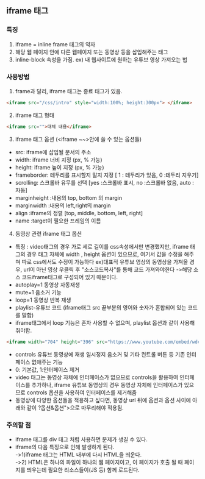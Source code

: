 ## iframe 태그

### 특징
1. iframe = inline frame 태그의 약자
2. 해당 웹 페이지 안에 다른 웹페이지 또는 동영상 등을 삽입해주는 태그
3. inline-block 속성을 가짐.
ex) 내 웹사이트에 원하는 유튜브 영상 가져오는 법

### 사용방법
1. frame과 달리, iframe 태그는 종료 태그가 있음.
```html
<iframe src="/css/intro" style="width:100%; height:300px"> </iframe>
```
2. iframe 태그 형태
```html
<iframe src="">대체 내용</iframe>
```
3. iframe 태그 옵션 (<iframe ~~>안에 쓸 수 있는 옵션들)
+ src: iframe에 삽입될 문서의 주소
+ width: iframe 너비 지정 (px, % 가능)
+ height: iframe 높이 지정 (px, % 가능)
+ frameborder: 테두리를 표시할지 말지 지정 [ 1 : 테두리가 있음, 0 :테두리 지우기]
+ scrolling: 스크롤바 유무를 선택 [yes :스크롤바 표시, no :스크롤바 없음, auto :자동]
+ marginheight :내용의 top, bottom 의 margin
+ marginwidth :내용의 left,right의 margin
+ align :iframe의 정렬 [top, middle, bottom, left, right]
+ name :target이 필요한 프레임의 이름 

4. 동영상 관련 iframe 태그 옵션
+ 특징 : video태그의 경우 가로 세로 길이를 css속성에서만 변경했지만, iframe 태그의 경우 태그 자체에 width , height 옵션이 있으므로, 여기서 값을 수정을 해주며 따로 css에서도 수정이 가능하다
ex)대표적 유튜브 영상의 동영상을 가져올 경우, url이 아닌 영상 우클릭 후 "소스코드복사"를 통해 코드 가져와야한다
 ->해당 소스 코드iframe태그로 구성되어 있기 때문이다.
+ autoplay=1 동영상 자동재생
+ mute=1 음소거 기능
+ loop=1 동영상 반복 재생 
+ playlist-유튜브 코드 (iframe태그 src 끝부분의 영어와 숫자가 혼합되어 있는 코드를 말함)
+  iframe태그에서 loop 기능은 혼자 사용할 수 없으며, playlist 옵션과 같이 사용해줘야함.
```html
<iframe width="704" height="396" src="https://www.youtube.com/embed/wdcPz77Xk88?loop=1&playlist=wdcPz77Xk88" title="[𝙿𝚕𝚊𝚢𝚕𝚒𝚜𝚝] 독기 충전 중 ■■■■■□90% 극복 플리" frameborder="0" allow="accelerometer; autoplay; clipboard-write; encrypted-media; gyroscope; picture-in-picture" allowfullscreen></iframe>
```
+ controls 유튜브 동영상에 재생 일시정지 음소거 및 기타 컨트롤 버튼 등 기존 인터페이스 없애주는 기능
+ 0: 기본값, 1:인터페이스 제거
+ video 태그는 동영상 자체에 인터페이스가 없으므로 controls을 활용하여 인터페이스를 추가하나, iframe 유튜브 동영상의 경우 동영상 자체에 인터페이스가 있으므로 controls 옵션을 사용하여 인터페이스를 제거해줌
+ 동영상에 다양한 옵션들을 적용하고 싶다면, 동영상 url 뒤에 옵션과 옵션 사이에  아래와 같이 ?옵션&옵션">으로 마무리해야 적용됨.

### 주의할 점
+ iframe 태그를 div 태그 처럼 사용하면 문제가 생길 수 있다.
+ iframe의 다음 특징으로 인해 발생하게 된다.</br>
->1)iframe 태그는 HTML 내부에 다시 HTML을 띄운다.</br>
->2) HTML은 하나의 파일이 하나의 웹 페이지이고, 이 페이지가 호출 될 때 페이지를 띄우는데 필요한 리소스들이(JS 등) 함께 로드된다.</br>

